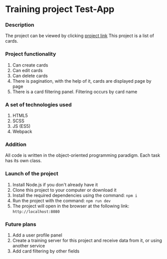 # Training project Test-App
### Description
The project can be viewed by clicking [project link](https://alexandrv9.github.io/test-app-deploy/)
This project is a list of cards. 
### Project functionality
1. Can create cards
2. Сan edit cards
3. Can delete cards
4. There is pagination, with the help of it, cards are displayed page by page
5. There is a card filtering panel. Filtering occurs by card name

### A set of technologies used
1. HTML5
2. SCSS
3. JS (ES5)
4. Webpack 

### Addition
All code is written in the object-oriented programming paradigm. Each task has its own class.
### Launch of the project
1. Install Node.js if you don't already have it
2. Clone this project to your computer or download it
3. Install the required dependencies using the command: ```npm i ```
4. Run the project with the command: ```npm run dev ```
5. The project will open in the browser at the following link: ``` http://localhost:8080 ```

### Future plans
1. Add a user profile panel
2. Create a training server for this project and receive data from it, or using another service
3. Add card filtering by other fields